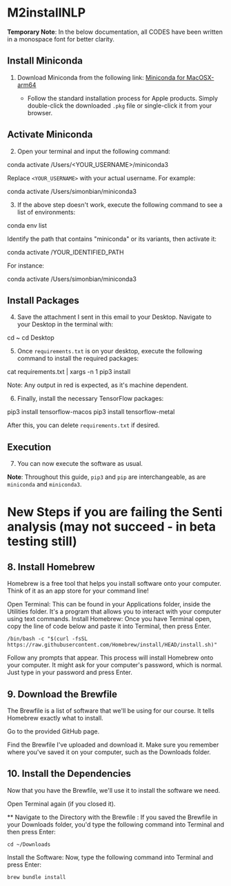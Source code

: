 
# M2installNLP

**Temporary Note**: In the below documentation, all CODES have been written in a monospace font for better clarity.

## Install Miniconda

1. Download Miniconda from the following link: 
   [Miniconda for MacOSX-arm64](https://repo.anaconda.com/miniconda/Miniconda3-latest-MacOSX-arm64.pkg)
   
   - Follow the standard installation process for Apple products. Simply double-click the downloaded `.pkg` file or single-click it from your browser.

## Activate Miniconda

2. Open your terminal and input the following command:

conda activate /Users/<YOUR_USERNAME>/miniconda3


Replace `<YOUR_USERNAME>` with your actual username. For example:

conda activate /Users/simonbian/miniconda3


3. If the above step doesn't work, execute the following command to see a list of environments:

conda env list


Identify the path that contains "miniconda" or its variants, then activate it:

conda activate /YOUR_IDENTIFIED_PATH

For instance:

conda activate /Users/simonbian/miniconda3


## Install Packages

4. Save the attachment I sent in this email to your Desktop. Navigate to your Desktop in the terminal with:

cd ~
cd Desktop


5. Once `requirements.txt` is on your desktop, execute the following command to install the required packages:

cat requirements.txt | xargs -n 1 pip3 install


Note: Any output in red is expected, as it's machine dependent.

6. Finally, install the necessary TensorFlow packages:

pip3 install tensorflow-macos
pip3 install tensorflow-metal


After this, you can delete `requirements.txt` if desired.

## Execution

7. You can now execute the software as usual.

**Note**: Throughout this guide, `pip3` and `pip` are interchangeable, as are `miniconda` and `miniconda3`.


# New Steps if you are failing the Senti analysis (may not succeed - in beta testing still)


## 8. Install Homebrew
Homebrew is a free tool that helps you install software onto your computer. Think of it as an app store for your command line!

Open Terminal: This can be found in your Applications folder, inside the Utilities folder. It's a program that allows you to interact with your computer using text commands.
Install Homebrew: Once you have Terminal open, copy the line of code below and paste it into Terminal, then press Enter.
```
/bin/bash -c "$(curl -fsSL https://raw.githubusercontent.com/Homebrew/install/HEAD/install.sh)"
```

Follow any prompts that appear. This process will install Homebrew onto your computer. It might ask for your computer's password, which is normal. Just type in your password and press Enter.

## 9. Download the Brewfile
The Brewfile is a list of software that we'll be using for our course. It tells Homebrew exactly what to install.


Go to the provided GitHub page.


Find the Brewfile I've uploaded and download it. Make sure you remember where you've saved it on your computer, such as the Downloads folder.


## 10. Install the Dependencies
Now that you have the Brewfile, we'll use it to install the software we need.


Open Terminal again (if you closed it).

** Navigate to the Directory with the Brewfile : If you saved the Brewfile in your Downloads folder, you'd type the following command into Terminal and then press Enter:
```
cd ~/Downloads
```
Install the Software: Now, type the following command into Terminal and press Enter:
```
brew bundle install
```

